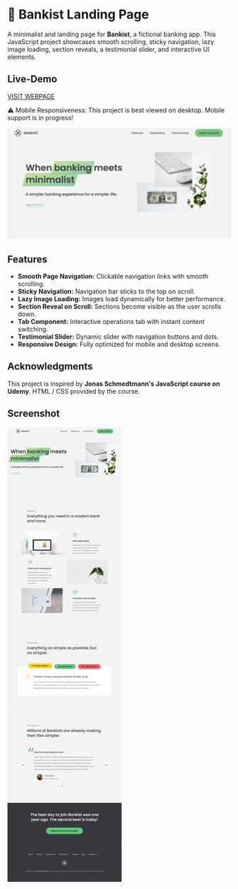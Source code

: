 # 🏦 Bankist Landing Page

A minimalist and landing page for **Bankist**, a fictional banking app. This JavaScript project showcases smooth scrolling, sticky navigation, lazy image loading, section reveals, a testimonial slider, and interactive UI elements.

## Live-Demo

[VISIT WEBPAGE](https://bankist-landing-page-daria-aleshina.netlify.app/)

⚠️ Mobile Responsiveness: This project is best viewed on desktop. Mobile support is in progress!

![Main Screen](bankist-header-screeshot.png)

## Features

- **Smooth Page Navigation:** Clickable navigation links with smooth scrolling.
- **Sticky Navigation:** Navigation bar sticks to the top on scroll.
- **Lazy Image Loading:** Images load dynamically for better performance.
- **Section Reveal on Scroll:** Sections become visible as the user scrolls down.
- **Tab Component:** Interactive operations tab with instant content switching.
- **Testimonial Slider:** Dynamic slider with navigation buttons and dots.
- **Responsive Design:** Fully optimized for mobile and desktop screens.

## Acknowledgments

This project is inspired by **Jonas Schmedtmann's JavaScript course on Udemy**. HTML / CSS provided by the course.

## Screenshot

![Static Screenshot](bankist-landing-page.png)
